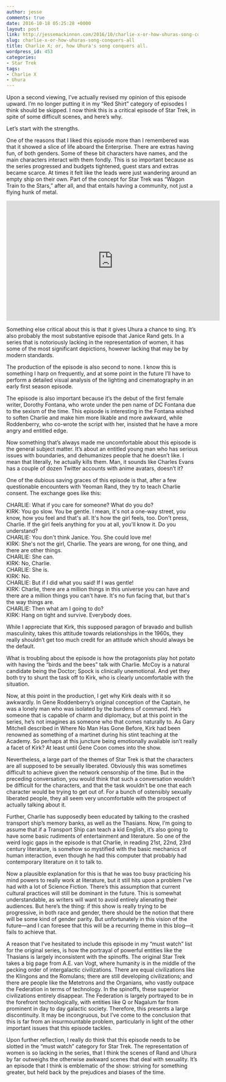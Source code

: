 ```yaml
---
author: jesse
comments: true
date: 2016-10-18 05:25:28 +0000
layout: post
link: http://jessemackinnon.com/2016/10/charlie-x-or-how-uhuras-song-conquers-all/
slug: charlie-x-or-how-uhuras-song-conquers-all
title: Charlie X; or, how Uhura's song conquers all.
wordpress_id: 453
categories:
- Star Trek
tags:
- Charlie X
- Uhura
---
```


Upon a second viewing, I’ve actually revised my opinion of this episode upward. I’m no longer putting it in my “Red Shirt” category of episodes I think should be skipped. I now think this is a critical episode of Star Trek, in spite of some difficult scenes, and here’s why.

Let’s start with the strengths.

One of the reasons that I liked this episode more than I remembered was that it showed a slice of life aboard the Enterprise. There are extras having fun, of both genders. Some of these bit characters have names, and the main characters interact with them fondly. This is so important because as the series progressed and budgets tightened, guest stars and extras became scarce. At times it felt like the leads were just wandering around an empty ship on their own. Part of the concept for Star Trek was “Wagon Train to the Stars,” after all, and that entails having a community, not just a flying hunk of metal.

<iframe width="560" height="315" src="https://www.youtube.com/embed/8xJSzVRR4aA" frameborder="0" allow="autoplay; encrypted-media" allowfullscreen></iframe>

Something else critical about this is that it gives Uhura a chance to sing. It’s also probably the most substantive episode that Janice Rand gets. In a series that is notoriously lacking in the representation of women, it has some of the most significant depictions, however lacking that may be by modern standards.

The production of the episode is also second to none. I know this is something I harp on frequently, and at some point in the future I’ll have to perform a detailed visual analysis of the lighting and cinematography in an early first season episode.

The episode is also important because it’s the debut of the first female writer, Dorothy Fontana, who wrote under the pen name of DC Fontana due to the sexism of the time. This episode is interesting in the Fontana wished to soften Charlie and make him more likable and more awkward, while Roddenberry, who co-wrote the script with her, insisted that he have a more angry and entitled edge.

Now something that’s always made me uncomfortable about this episode is the general subject matter. It’s about an entitled young man who has serious issues with boundaries, and dehumanizes people that he doesn’t like. I mean that literally, he actually kills them. Man, it sounds like Charles Evans has a couple of dozen Twitter accounts with anime avatars, doesn’t it?

One of the dubious saving graces of this episode is that, after a few questionable encounters with Yeoman Rand, they try to teach Charlie consent. The exchange goes like this:

CHARLIE: What if you care for someone? What do you do?<br>
KIRK: You go slow. You be gentle. I mean, it's not a one-way street, you know, how you feel and that's all. It's how the girl feels, too. Don't press, Charlie. If the girl feels anything for you at all, you'll know it. Do you understand?<br>
CHARLIE: You don't think Janice. You. She could love me!<br>
KIRK: She's not the girl, Charlie. The years are wrong, for one thing, and there are other things.<br>
CHARLIE: She can.<br>
KIRK: No, Charlie.<br>
CHARLIE: She is.<br>
KIRK: No.<br>
CHARLIE: But if I did what you said! If I was gentle!<br>
KIRK: Charlie, there are a million things in this universe you can have and there are a million things you can't have. It's no fun facing that, but that's the way things are.<br>
CHARLIE: Then what am I going to do?<br>
KIRK: Hang on tight and survive. Everybody does.

While I appreciate that Kirk, this supposed paragon of bravado and bullish masculinity, takes this attitude towards relationships in the 1960s, they really shouldn’t get too much credit for an attitude which should always be the default.

What is troubling about the episode is how the protagonists play hot potato with having the “birds and the bees” talk with Charlie. McCoy is a natural candidate being the Doctor; Spock is clinically unemotional. And yet they both try to shunt the task off to Kirk, who is clearly uncomfortable with the situation.

Now, at this point in the production, I get why Kirk deals with it so awkwardly. In Gene Roddenberry’s original conception of the Captain, he was a lonely man who was isolated by the burdens of command. He’s someone that is capable of charm and diplomacy, but at this point in the series, he’s not imagines as someone who that comes naturally to. As Gary Mitchell described in Where No Man Has Gone Before, Kirk had been renowned as something of a martinet during his stint teaching at the Academy. So perhaps at this juncture being emotionally available isn’t really a facet of Kirk? At least until Gene Coon comes into the show.

Nevertheless, a large part of the themes of Star Trek is that the characters are all supposed to be sexually liberated. Obviously this was sometimes difficult to achieve given the network censorship of the time. But in the preceding conversation, you would think that such a conversation wouldn’t be difficult for the characters, and that the task wouldn’t be one that each character would be trying to get out of. For a bunch of ostensibly sexually liberated people, they all seem very uncomfortable with the prospect of actually talking about it.

Further, Charlie has supposedly been educated by talking to the crashed transport ship’s memory banks, as well as the Thasians. Now, I’m going to assume that if a Transport Ship can teach a kid English, it’s also going to have some basic rudiments of entertainment and literature. So one of the weird logic gaps in the episode is that Charlie, in reading 21st, 22nd, 23rd century literature, is somehow so mystified with the basic mechanics of human interaction, even though he had this computer that probably had contemporary literature on it to talk to.

Now a plausible explanation for this is that he was too busy practicing his mind powers to really work at literature, but it still hits upon a problem I’ve had with a lot of Science Fiction. There’s this assumption that current cultural practices will still be dominant in the future. This is somewhat understandable, as writers will want to avoid entirely alienating their audiences. But here’s the thing: if this show is really trying to be progressive, in both race and gender, there should be the notion that there will be some kind of gender parity. But unfortunately in this vision of the future—and I can foresee that this will be a recurring theme in this blog—it fails to achieve that.

A reason that I’ve hesitated to include this episode in my “must watch” list for the original series, is how the portrayal of powerful entities like the Thasians is largely inconsistent with the spinoffs. The original Star Trek takes a big page from A.E. van Vogt, where humanity is in the middle of the pecking order of intergalactic civilizations. There are equal civilizations like the Klingons and the Romulans; there are still developing civilizations; and there are people like the Metetrons and the Organians, who vastly outpace the Federation in terms of technology. In the spinoffs, these superior civilizations entirely disappear. The Federation is largely portrayed to be in the forefront technologically, with entities like Q or Nagalum far from prominent in day to day galactic society. Therefore, this presents a large discontinuity. It may be incongruous, but I’ve come to the conclusion that this is far from an insurmountable problem, particularly in light of the other important issues that this episode tackles.

Upon further reflection, I really do think that this episode needs to be slotted in the “must watch” category for Star Trek. The representation of women is so lacking in the series, that I think the scenes of Rand and Uhura by far outweighs the otherwise awkward scenes that deal with sexuality. It’s an episode that I think is emblematic of the show: striving for something greater, but held back by the prejudices and biases of the time.
